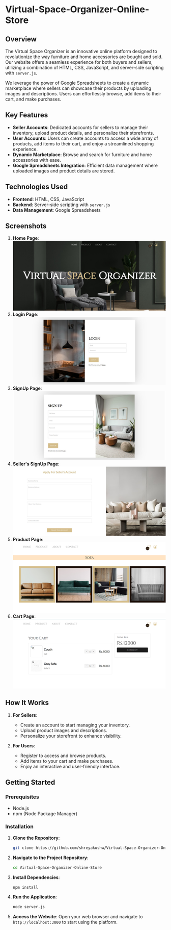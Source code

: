 # Virtual-Space-Organizer-Online-Store

## Overview

The Virtual Space Organizer is an innovative online platform designed to revolutionize the way furniture and home accessories are bought and sold. Our website offers a seamless experience for both buyers and sellers, utilizing a combination of HTML, CSS, JavaScript, and server-side scripting with `server.js`. 

We leverage the power of Google Spreadsheets to create a dynamic marketplace where sellers can showcase their products by uploading images and descriptions. Users can effortlessly browse, add items to their cart, and make purchases.

## Key Features

- **Seller Accounts**: Dedicated accounts for sellers to manage their inventory, upload product details, and personalize their storefronts.
- **User Accounts**: Users can create accounts to access a wide array of products, add items to their cart, and enjoy a streamlined shopping experience.
- **Dynamic Marketplace**: Browse and search for furniture and home accessories with ease.
- **Google Spreadsheets Integration**: Efficient data management where uploaded images and product details are stored.

## Technologies Used

- **Frontend**: HTML, CSS, JavaScript
- **Backend**: Server-side scripting with `server.js`
- **Data Management**: Google Spreadsheets

## Screenshots
1. **Home Page**:
![Input Screen](screenshots/homepage.jpg)
2. **Login Page**:
![Output Screen](screenshots/loginpage.jpg)
3. **SignUp Page**:
![Output Screen](screenshots/signupPage.jpg)
4. **Seller's SignUp Page**:
![Output Screen](screenshots/seller_signupPage.jpg)
5. **Product Page**:
![Output Screen](screenshots/productPage.png)
6. **Cart Page**:
![Output Screen](screenshots/cart.png)

## How It Works

1. **For Sellers**:
   - Create an account to start managing your inventory.
   - Upload product images and descriptions.
   - Personalize your storefront to enhance visibility.

2. **For Users**:
   - Register to access and browse products.
   - Add items to your cart and make purchases.
   - Enjoy an interactive and user-friendly interface.

## Getting Started

### Prerequisites

- Node.js
- npm (Node Package Manager)

### Installation

1. **Clone the Repository**:
   ```sh
   git clone https://github.com/shreyakushw/Virtual-Space-Organizer-Online-Store.git

2. **Navigate to the Project Repository**:
   ```sh
   cd Virtual-Space-Organizer-Online-Store

3. **Install Dependencies**:
   ```sh
   npm install

4. **Run the Application**:
   ```sh
   node server.js

5. **Access the Website**:
   Open your web browser and navigate to `http://localhost:3000` to start using the platform.

